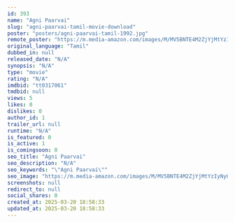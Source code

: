 ```yaml
---
id: 393
name: "Agni Paarvai"
slug: "agni-paarvai-tamil-movie-download"
poster: "posters/agni-paarvai-tamil-1992.jpg"
remote_poster: "https://m.media-amazon.com/images/M/MV5BNTE4M2ZjYjMtYzIyNy00NDZiLThjZTktYzRmNGU5NzdiZDA3XkEyXkFqcGdeQXVyMjA4OTI5NDQ@._V1_SX300.jpg"
original_language: "Tamil"
dubbed_in: null
released_date: "N/A"
synopsis: "N/A"
type: "movie"
rating: "N/A"
imdbid: "tt0317061"
tmdbid: null
views: 5
likes: 0
dislikes: 0
author_id: 1
trailer_url: null
runtime: "N/A"
is_featured: 0
is_active: 1
is_comingsoon: 0
seo_title: "Agni Paarvai"
seo_description: "N/A"
seo_keywords: "\"Agni Paarvai\""
seo_image: "https://m.media-amazon.com/images/M/MV5BNTE4M2ZjYjMtYzIyNy00NDZiLThjZTktYzRmNGU5NzdiZDA3XkEyXkFqcGdeQXVyMjA4OTI5NDQ@._V1_SX300.jpg"
screenshots: null
redirect_to: null
social_shares: 0
created_at: 2025-03-20 18:58:33
updated_at: 2025-03-20 18:58:33
---
```



